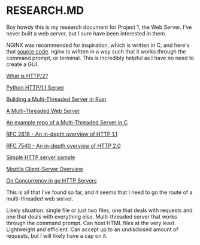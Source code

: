 # RESEARCH.MD

Boy howdy this is my research document for Project 1, the Web Server. I've never built a web server, but I sure have been interested in them.

NGINX was recommended for inspiration, which is written in C, and here's that [source code](https://github.com/nginx/nginx). nginx is written in a way such that it works through the command prompt, or terminal. This is incredibly helpful as I have no need to create a GUI.

[What is HTTP/2?](https://kinsta.com/learn/what-is-http2/)

[Python HTTP/1.1 Server](https://bhch.github.io/posts/2017/11/writing-an-http-server-from-scratch/)

[Building a Multi-Threaded Server in Rust](https://doc.rust-lang.org/book/ch20-00-final-project-a-web-server.html)

[A Multi-Threaded Web Server](https://www.cs.carleton.edu/faculty/dmusican/cs348/webserver.html)

[An example repo of a Multi-Threaded Server in C](https://github.com/ozgurhepsag/Multi-threaded-HTTP-Server)

[RFC 2616 - An in-depth overview of HTTP 1.1](https://tools.ietf.org/html/rfc2616)

[RFC 7540 - An in-depth overview of HTTP 2.0](https://tools.ietf.org/html/rfc7540)

[Simple HTTP server sample](http://www.jbox.dk/sanos/webserver.htm)

[Mozilla Client-Server Overview](https://developer.mozilla.org/en-US/docs/Learn/Server-side/First_steps/Client-Server_overview)

[On Concurrency in go HTTP Servers](https://eli.thegreenplace.net/2019/on-concurrency-in-go-http-servers)

This is all that I've found so far, and it seems that I need to go the route of a multi-threaded web server.

Likely situation: single file or just two files, one that deals with requests and one that deals with everything else. Multi-threaded server that works through the command prompt. Can host HTML files at the very least. Lightweight and efficient. Can accept up to an undisclosed amount of requests, but I will likely have a cap on it.
